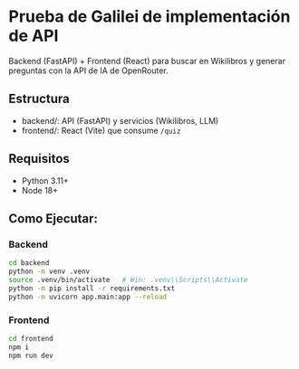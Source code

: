 # Prueba de Galilei de implementación de API
Backend (FastAPI) + Frontend (React) para buscar en Wikilibros y generar preguntas con la API de IA de OpenRouter.

## Estructura
- backend/: API (FastAPI) y servicios (Wikilibros, LLM)
- frontend/: React (Vite) que consume `/quiz`

## Requisitos
- Python 3.11+
- Node 18+
## Como Ejecutar:
### Backend
```bash
cd backend
python -m venv .venv
source .venv/bin/activate   # Win: .venv\\Scripts\\Activate
python -m pip install -r requirements.txt
python -m uvicorn app.main:app --reload
```
### Frontend
```bash
cd frontend
npm i
npm run dev
```